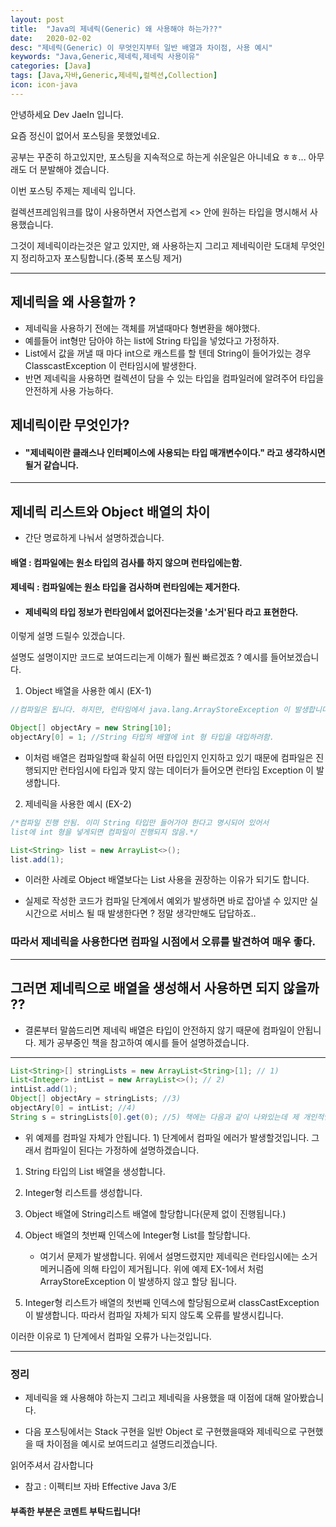 ```yaml
---
layout: post
title:  "Java의 제네릭(Generic) 왜 사용해야 하는가??" 
date:   2020-02-02
desc: "제네릭(Generic) 이 무엇인지부터 일반 배열과 차이점, 사용 예시"
keywords: "Java,Generic,제네릭,제네릭 사용이유"
categories: [Java]
tags: [Java,자바,Generic,제네릭,컬렉션,Collection]
icon: icon-java
---
```


안녕하세요 Dev JaeIn 입니다.

요즘 정신이 없어서 포스팅을 못했었네요.  

공부는 꾸준히 하고있지만, 포스팅을 지속적으로 하는게 쉬운일은 아니네요 ㅎㅎ... 아무래도 더 분발해야 겠습니다.

이번 포스팅 주제는 제네릭 입니다.

컬렉션프레임워크를 많이 사용하면서 자연스럽게 <> 안에 원하는 타입을 명시해서 사용했습니다.

그것이 제네릭이라는것은 알고 있지만, 왜 사용하는지 그리고 제네릭이란 도대체 무엇인지 정리하고자 포스팅합니다.(중복 포스팅 제거)

***

## 제네릭을 왜 사용할까 ? 

* 제네릭을 사용하기 전에는 객체를  꺼낼때마다 형변환을 해야했다.
* 예를들어 int형만 담아야 하는 list에 String 타입을 넣었다고 가정하자.
* List에서 값을 꺼낼 때 마다 int으로 캐스트를 할 텐데 String이 들어가있는 경우 ClasscastException 이 런타임시에 발생한다.  
* 반면 제네릭을 사용하면 컬렉션이 담을 수 있는 타입을 컴파일러에 알려주어 타입을 안전하게 사용 가능하다.

## 제네릭이란 무엇인가?

* #### "제네릭이란 클래스나 인터페이스에 사용되는 타입 매개변수이다." 라고 생각하시면 될거 같습니다.


***

## 제네릭 리스트와 Object 배열의 차이 

* 간단 명료하게 나눠서 설명하겠습니다.

#### 배열 : 컴파일에는 원소 타입의 검사를 하지 않으며 런타입에는함.

#### 제네릭 : 컴파일에는 원소 타입을 검사하며 런타임에는 제거한다.

* #### 제네릭의 타입 정보가 런타임에서 없어진다는것을 '소거'된다 라고 표현한다.

이렇게 설명 드릴수 있겠습니다. 

설명도 설명이지만 코드로 보여드리는게 이해가 훨씬 빠르겠죠 ? 예시를 들어보겠습니다.

1. Object 배열을 사용한 예시 (EX-1)

```java
//컴파일은 됩니다. 하지만, 런타임에서 java.lang.ArrayStoreException 이 발생합니다.

Object[] objectAry = new String[10];
objectAry[0] = 1; //String 타입의 배열에 int 형 타입을 대입하려함.
```

* 이처럼 배열은 컴파일할때 확실히 어떤 타입인지 인지하고 있기 때문에 컴파일은 진행되지만 런타임시에 타입과 맞지 않는 데이터가 들어오면 런타임 Exception 이 발생합니다.

2. 제네릭을 사용한 예시 (EX-2)

```java
/*컴파일 진행 안됨. 이미 String 타입만 들어가야 한다고 명시되어 있어서
list에 int 형을 넣게되면 컴파일이 진행되지 않음.*/

List<String> list = new ArrayList<>();
list.add(1);
```

- 이러한 사례로 Object 배열보다는 List 사용을 권장하는 이유가 되기도 합니다.

- 실제로 작성한 코드가 컴파일 단계에서 예외가 발생하면 바로 잡아낼 수 있지만 실시간으로 서비스 될 때 발생한다면 ? 정말 생각만해도 답답하죠..

### 따라서 제네릭을 사용한다면 컴파일 시점에서 오류를 발견하여 매우 좋다.

***

## 그러면 제네릭으로 배열을 생성해서 사용하면 되지 않을까 ?? 

* 결론부터 말씀드리면 제네릭 배열은 타입이 안전하지 않기 때문에 컴파일이 안됩니다. 제가 공부중인 책을 참고하여 예시를 들어 설명하겠습니다.

*** 

```java
List<String>[] stringLists = new ArrayList<String>[1]; // 1)
List<Integer> intList = new ArrayList<>(); // 2)
intList.add(1); 
Object[] objectAry = stringLists; //3)
objectAry[0] = intList; //4)
String s = stringLists[0].get(0); //5) 책에는 다음과 같이 나와있는데 제 개인적인 생각은 objectAry[0].get(0) 가 되어야 하지 않나 생각합니다. 
```

- 위 예제를 컴파일 자체가 안됩니다. 1) 단계에서 컴파일 에러가 발생할것입니다. 그래서 컴파일이 된다는 가정하에 설명하겠습니다.

1) String 타입의 List 배열을 생성합니다.
2) Integer형 리스트를 생성합니다.
3) Object 배열에 String리스트 배열에 할당합니다(문제 없이 진행됩니다.)
4) Object 배열의 첫번째 인덱스에 Integer형 List를 할당합니다.
   
   * 여기서 문제가 발생합니다. 위에서 설명드렸지만 제네릭은 런타임시에는 소거 메커니즘에 의해 타입이 제거됩니다. 위에 예제 EX-1에서 처럼 ArrayStoreException 이 발생하지 않고 할당 됩니다.

5) Integer형 리스트가 배열의 첫번째 인덱스에 할당됨으로써 classCastException 이 발생합니다. 따라서 컴파일 자체가 되지 않도록 오류를 발생시킵니다. 

이러한 이유로 1) 단계에서 컴파일 오류가 나는것입니다. 


***

### 정리

* 제네릭을 왜 사용해야 하는지 그리고 제네릭을 사용했을 때 이점에 대해 알아봤습니다. 
  
* 다음 포스팅에서는 Stack 구현을 일반 Object 로 구현했을때와 제네릭으로 구현했을 때 차이점을 예시로 보여드리고 설명드리겠습니다.

읽어주셔서 감사합니다 

* 참고 : 이펙티브 자바 Effective Java 3/E

#### 부족한 부분은 코멘트 부탁드립니다! 


